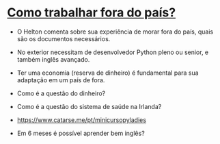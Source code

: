 # [Como trabalhar fora do país?](https://www.youtube.com/watch?v=RqHiu4dAvBo)

- O Helton comenta sobre sua experiência de morar fora do país, quais são os documentos necessários.

- No exterior necessitam de desenvolvedor Python pleno ou senior, e também inglês avançado.

- Ter uma economia (reserva de dinheiro) é fundamental para sua adaptação em um país de fora.

- Como é a questão do dinheiro?

- Como é a questão do sistema de saúde na Irlanda?

- https://www.catarse.me/pt/minicursopyladies

- Em 6 meses é possível aprender bem inglês?
